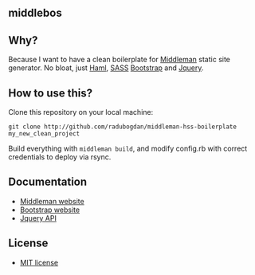 ## middlebos

## Why?

Because I want to have a clean boilerplate for [Middleman](http://middlemanapp.com/) static site generator.
No bloat, just [Haml](http://haml-lang.com/), [SASS](http://sass-lang.com/)
[Bootstrap](http://getbootstrap.com/) and [Jquery](http://jquery.com/).

## How to use this?

Clone this repository on your local machine:

```
git clone http://github.com/radubogdan/middleman-hss-boilerplate my_new_clean_project
```

Build everything with ```middleman build```, and modify
config.rb with correct credentials to deploy via rsync.

## Documentation

* [Middleman website](http://middlemanapp.com/)
* [Bootstrap website](http://getbootstrap.com/)
* [Jquery API](http://api.jquery.com/)

## License

* [MIT license](https://github.com/radubogdan/blob/master/LICENSE.txt)
